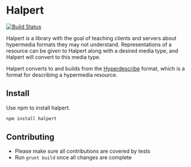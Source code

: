 # Halpert

[![Build Status](https://travis-ci.org/smizell/halpert.png?branch=master)](https://travis-ci.org/smizell/halpert)

Halpert is a library with the goal of teaching clients and servers about hypermedia formats they may not understand. Representations of a resource can be given to Halpert along with a desired media type, and Halpert will convert to this media type.

Halpert converts to and builds from the [Hyperdescribe](https://github.com/smizell/hyperdescribe) format, which is a format for describing a hypermedia resource. 

## Install

Use npm to install halpert.

```bash
npm install halpert
```

## Contributing

* Please make sure all contributions are covered by tests
* Run `grunt build` once all changes are complete